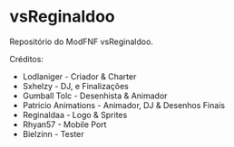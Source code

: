 # vsReginaldoo
Repositório do ModFNF vsReginaldoo.

Créditos:
* Lodlaniger - Criador & Charter
* Sxhelzy - DJ, e Finalizações
* Gumball Tolc - Desenhista & Animador
* Patricio Animations - Animador, DJ & Desenhos Finais
* Reginaldaa - Logo & Sprites
* Rhyan57 - Mobile Port
* Bielzinn - Tester
